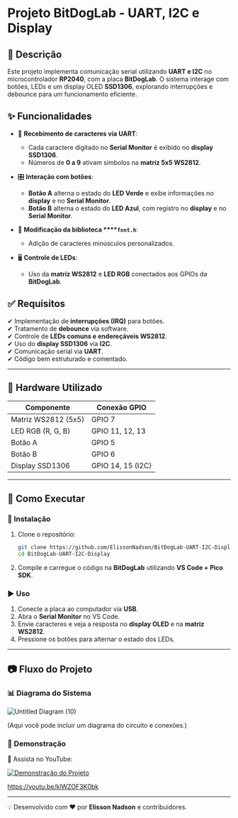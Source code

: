 # Projeto BitDogLab - UART, I2C e Display

## 📖 Descrição

Este projeto implementa comunicação serial utilizando **UART e I2C** no microcontrolador **RP2040**, com a placa **BitDogLab**. O sistema interage com botões, LEDs e um display OLED **SSD1306**, explorando interrupções e debounce para um funcionamento eficiente.

## ✨ Funcionalidades

- 📡 **Recebimento de caracteres via UART**:

  - Cada caractere digitado no **Serial Monitor** é exibido no **display SSD1306**.
  - Números de **0 a 9** ativam símbolos na **matriz 5x5 WS2812**.

- 🎛 **Interação com botões**:

  - **Botão A** alterna o estado do **LED Verde** e exibe informações no **display** e no **Serial Monitor**.
  - **Botão B** alterna o estado do **LED Azul**, com registro no **display** e no **Serial Monitor**.

- 🔄 **Modificação da biblioteca ****`font.h`**:

  - Adição de caracteres minúsculos personalizados.

- 🖥 **Controle de LEDs**:

  - Uso da **matriz WS2812** e **LED RGB** conectados aos GPIOs da **BitDogLab**.

## ✅ Requisitos

✔ Implementação de **interrupções (IRQ)** para botões.\
✔ Tratamento de **debounce** via software.\
✔ Controle de **LEDs comuns e endereçáveis WS2812**.\
✔ Uso do **display SSD1306** via **I2C**.\
✔ Comunicação serial via **UART**.\
✔ Código bem estruturado e comentado.

---

## 🔌 Hardware Utilizado

| Componente          | Conexão GPIO      |
| ------------------- | ----------------- |
| Matriz WS2812 (5x5) | GPIO 7            |
| LED RGB (R, G, B)   | GPIO 11, 12, 13   |
| Botão A             | GPIO 5            |
| Botão B             | GPIO 6            |
| Display SSD1306     | GPIO 14, 15 (I2C) |

---

## 🚀 Como Executar

### 🔧 Instalação

1. Clone o repositório:
   ```sh
   git clone https://github.com/ElissonNadson/BitDogLab-UART-I2C-Display.git
   cd BitDogLab-UART-I2C-Display
   ```
2. Compile e carregue o código na **BitDogLab** utilizando **VS Code + Pico SDK**.

### ▶️ Uso

1. Conecte a placa ao computador via **USB**.
2. Abra o **Serial Monitor** no VS Code.
3. Envie caracteres e veja a resposta no **display OLED** e na **matriz WS2812**.
4. Pressione os botões para alternar o estado dos LEDs.

---

## 📷 Fluxo do Projeto

### 📊 Diagrama do Sistema

![Untitled Diagram (10)](https://github.com/user-attachments/assets/f4078248-be85-4fec-9978-97e30e86c093)

(Aqui você pode incluir um diagrama do circuito e conexões.)

### 🎥 Demonstração

🔗 Assista no YouTube:

 [![Demonstração do Projeto](https://img.youtube.com/vi/klWZOF3K0bk/0.jpg)](https://youtu.be/klWZOF3K0bk)

https://youtu.be/klWZOF3K0bk

---

💡 Desenvolvido com ❤️ por **Elisson Nadson** e contribuidores.

